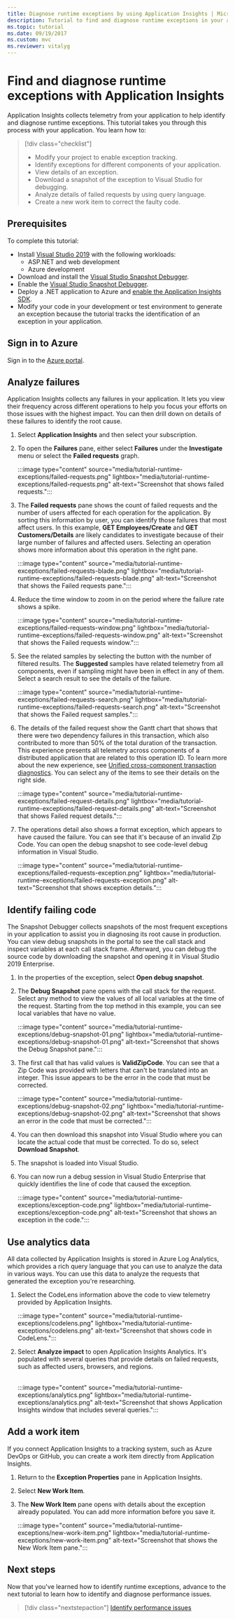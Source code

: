```yaml
---
title: Diagnose runtime exceptions by using Application Insights | Microsoft Docs
description: Tutorial to find and diagnose runtime exceptions in your application by using Application Insights.
ms.topic: tutorial
ms.date: 09/19/2017
ms.custom: mvc
ms.reviewer: vitalyg
---
```


# Find and diagnose runtime exceptions with Application Insights

Application Insights collects telemetry from your application to help identify and diagnose runtime exceptions. This tutorial takes you through this process with your application. You learn how to:

> [!div class="checklist"]
> * Modify your project to enable exception tracking.
> * Identify exceptions for different components of your application.
> * View details of an exception.
> * Download a snapshot of the exception to Visual Studio for debugging.
> * Analyze details of failed requests by using query language.
> * Create a new work item to correct the faulty code.

## Prerequisites

To complete this tutorial:

- Install [Visual Studio 2019](https://www.visualstudio.com/downloads/) with the following workloads:
	- ASP.NET and web development
	- Azure development
- Download and install the [Visual Studio Snapshot Debugger](https://aka.ms/snapshotdebugger).
- Enable the [Visual Studio Snapshot Debugger](../app/snapshot-debugger.md).
- Deploy a .NET application to Azure and [enable the Application Insights SDK](../app/asp-net.md).
- Modify your code in your development or test environment to generate an exception because the tutorial tracks the identification of an exception in your application.

## Sign in to Azure
Sign in to the [Azure portal](https://portal.azure.com).

## Analyze failures
Application Insights collects any failures in your application. It lets you view their frequency across different operations to help you focus your efforts on those issues with the highest impact. You can then drill down on details of these failures to identify the root cause.

1. Select **Application Insights** and then select your subscription.
1. To open the **Failures** pane, either select **Failures** under the **Investigate** menu or select the **Failed requests** graph.

	:::image type="content" source="media/tutorial-runtime-exceptions/failed-requests.png" lightbox="media/tutorial-runtime-exceptions/failed-requests.png" alt-text="Screenshot that shows failed requests.":::

1. The **Failed requests** pane shows the count of failed requests and the number of users affected for each operation for the application. By sorting this information by user, you can identify those failures that most affect users. In this example, **GET Employees/Create** and **GET Customers/Details** are likely candidates to investigate because of their large number of failures and affected users. Selecting an operation shows more information about this operation in the right pane.

	:::image type="content" source="media/tutorial-runtime-exceptions/failed-requests-blade.png" lightbox="media/tutorial-runtime-exceptions/failed-requests-blade.png" alt-text="Screenshot that shows the Failed requests pane.":::

1. Reduce the time window to zoom in on the period where the failure rate shows a spike.

	:::image type="content" source="media/tutorial-runtime-exceptions/failed-requests-window.png" lightbox="media/tutorial-runtime-exceptions/failed-requests-window.png" alt-text="Screenshot that shows the Failed requests window.":::

1. See the related samples by selecting the button with the number of filtered results. The **Suggested** samples have related telemetry from all components, even if sampling might have been in effect in any of them. Select a search result to see the details of the failure.

	:::image type="content" source="media/tutorial-runtime-exceptions/failed-requests-search.png" lightbox="media/tutorial-runtime-exceptions/failed-requests-search.png" alt-text="Screenshot that shows the Failed request samples.":::

1. The details of the failed request show the Gantt chart that shows that there were two dependency failures in this transaction, which also contributed to more than 50% of the total duration of the transaction. This experience presents all telemetry across components of a distributed application that are related to this operation ID. To learn more about the new experience, see [Unified cross-component transaction diagnostics](../app/transaction-diagnostics.md). You can select any of the items to see their details on the right side.

	:::image type="content" source="media/tutorial-runtime-exceptions/failed-request-details.png" lightbox="media/tutorial-runtime-exceptions/failed-request-details.png" alt-text="Screenshot that shows Failed request details.":::

1. The operations detail also shows a format exception, which appears to have caused the failure. You can see that it's because of an invalid Zip Code. You can open the debug snapshot to see code-level debug information in Visual Studio.

	:::image type="content" source="media/tutorial-runtime-exceptions/failed-requests-exception.png" lightbox="media/tutorial-runtime-exceptions/failed-requests-exception.png" alt-text="Screenshot that shows exception details.":::

## Identify failing code
The Snapshot Debugger collects snapshots of the most frequent exceptions in your application to assist you in diagnosing its root cause in production. You can view debug snapshots in the portal to see the call stack and inspect variables at each call stack frame. Afterward, you can debug the source code by downloading the snapshot and opening it in Visual Studio 2019 Enterprise.

1. In the properties of the exception, select **Open debug snapshot**.
1. The **Debug Snapshot** pane opens with the call stack for the request. Select any method to view the values of all local variables at the time of the request. Starting from the top method in this example, you can see local variables that have no value.

	:::image type="content" source="media/tutorial-runtime-exceptions/debug-snapshot-01.png" lightbox="media/tutorial-runtime-exceptions/debug-snapshot-01.png" alt-text="Screenshot that shows the Debug Snapshot pane.":::

1. The first call that has valid values is **ValidZipCode**. You can see that a Zip Code was provided with letters that can't be translated into an integer. This issue appears to be the error in the code that must be corrected.

	:::image type="content" source="media/tutorial-runtime-exceptions/debug-snapshot-02.png" lightbox="media/tutorial-runtime-exceptions/debug-snapshot-02.png" alt-text="Screenshot that shows an error in the code that must be corrected.":::

1. You can then download this snapshot into Visual Studio where you can locate the actual code that must be corrected. To do so, select **Download Snapshot**.
1. The snapshot is loaded into Visual Studio.
1. You can now run a debug session in Visual Studio Enterprise that quickly identifies the line of code that caused the exception.

	:::image type="content" source="media/tutorial-runtime-exceptions/exception-code.png" lightbox="media/tutorial-runtime-exceptions/exception-code.png" alt-text="Screenshot that shows an exception in the code.":::

## Use analytics data
All data collected by Application Insights is stored in Azure Log Analytics, which provides a rich query language that you can use to analyze the data in various ways. You can use this data to analyze the requests that generated the exception you're researching.

1. Select the CodeLens information above the code to view telemetry provided by Application Insights.

	:::image type="content" source="media/tutorial-runtime-exceptions/codelens.png" lightbox="media/tutorial-runtime-exceptions/codelens.png" alt-text="Screenshot that shows code in CodeLens.":::

1. Select **Analyze impact** to open Application Insights Analytics. It's populated with several queries that provide details on failed requests, such as affected users, browsers, and regions.<br><br>

   :::image type="content" source="media/tutorial-runtime-exceptions/analytics.png" lightbox="media/tutorial-runtime-exceptions/analytics.png" alt-text="Screenshot that shows Application Insights window that includes several queries.":::<br>

## Add a work item
If you connect Application Insights to a tracking system, such as Azure DevOps or GitHub, you can create a work item directly from Application Insights.

1. Return to the **Exception Properties** pane in Application Insights.
1. Select **New Work Item**.
1. The **New Work Item** pane opens with details about the exception already populated. You can add more information before you save it.

	:::image type="content" source="media/tutorial-runtime-exceptions/new-work-item.png" lightbox="media/tutorial-runtime-exceptions/new-work-item.png" alt-text="Screenshot that shows the New Work Item pane.":::

## Next steps
Now that you've learned how to identify runtime exceptions, advance to the next tutorial to learn how to identify and diagnose performance issues.

> [!div class="nextstepaction"]
> [Identify performance issues](./tutorial-performance.md)
